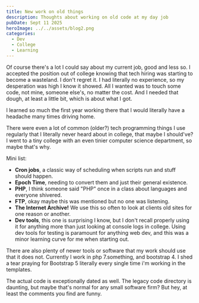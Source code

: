 ```yaml
---
title: New work on old things
description: Thoughts about working on old code at my day job
pubDate: Sept 11 2025
heroImage: ../../assets/blog2.png
categories:
  - Dev
  - College
  - Learning
---
```


Of course there's a lot I could say about my current job, good and less so. I accepted the position out of college knowing that tech hiring was starting to become a wasteland. I don't regret it. I had literally no experience, so my desperation was high I know it showed. All I wanted was to touch some code, not mine, someone else's, no matter the cost. And I needed that dough, at least a little bit, which is about what I got.

I learned so much the first year working there that I would literally have a headache many times driving home.

There were even a lot of common (older?) tech programming things I use regularly that I literally never heard about in college, that maybe I should've? I went to a tiny college with an even tinier computer science department, so maybe that's why.

Mini list:
- **Cron jobs**, a classic way of scheduling when scripts run and stuff should happen.
- **Epoch Time**, needing to convert them and just their general existence.  
- **PHP**, I think someone said "PHP" once in a class about languages and everyone shivered.
- **FTP**, okay maybe this was mentioned but no one was listening.
- **The Internet Archive!** We use this so often to look at clients old sites for one reason or another.
- **Dev tools**, this one is surprising I know, but I don't recall properly using it for anything more than just looking at console logs in college. Using dev tools for testing is paramount for anything web dev, and this was a minor learning curve for me when starting out.

There are also plenty of newer tools or software that my work should use that it does not. Currently I work in php 7.something, and bootstrap 4. I shed a tear praying for Bootstrap 5 literally every single time i'm working in the templates.

The actual code is exceptionally dated as well. The legacy code directory is daunting, but maybe that's normal for any small software firm? But hey, at least the comments you find are funny. 

